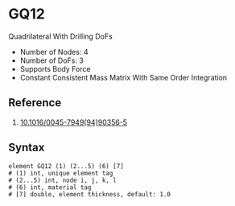 # GQ12

Quadrilateral With Drilling DoFs

* Number of Nodes: 4
* Number of DoFs: 3
* Supports Body Force
* Constant Consistent Mass Matrix With Same Order Integration

## Reference

1. [10.1016/0045-7949(94)90356-5](https://doi.org/10.1016/0045-7949(94)90356-5)

## Syntax

```
element GQ12 (1) (2...5) (6) [7]
# (1) int, unique element tag
# (2...5) int, node i, j, k, l
# (6) int, material tag
# [7] double, element thickness, default: 1.0
```

